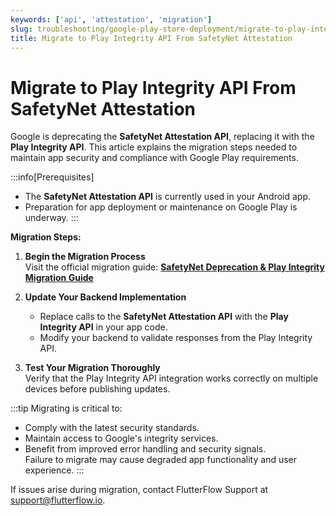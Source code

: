 ```yaml
---
keywords: ['api', 'attestation', 'migration']
slug: troubleshooting/google-play-store-deployment/migrate-to-play-integrity-api-from-safetynet-attestation
title: Migrate to Play Integrity API From SafetyNet Attestation
---
```


# Migrate to Play Integrity API From SafetyNet Attestation

Google is deprecating the **SafetyNet Attestation API**, replacing it with the **Play Integrity API**. This article explains the migration steps needed to maintain app security and compliance with Google Play requirements.

:::info[Prerequisites]
- The **SafetyNet Attestation API** is currently used in your Android app.
- Preparation for app deployment or maintenance on Google Play is underway.
:::

**Migration Steps:**

1. **Begin the Migration Process**  
   Visit the official migration guide: **[SafetyNet Deprecation & Play Integrity Migration Guide](https://developer.android.com/google/play/integrity/migrate)**

2. **Update Your Backend Implementation**  
   - Replace calls to the **SafetyNet Attestation API** with the **Play Integrity API** in your app code.  
   - Modify your backend to validate responses from the Play Integrity API.

3. **Test Your Migration Thoroughly**  
   Verify that the Play Integrity API integration works correctly on multiple devices before publishing updates.

:::tip
Migrating is critical to:  
- Comply with the latest security standards.  
- Maintain access to Google's integrity services.  
- Benefit from improved error handling and security signals.  
Failure to migrate may cause degraded app functionality and user experience.
:::

If issues arise during migration, contact FlutterFlow Support at [support@flutterflow.io](mailto:support@flutterflow.io).
